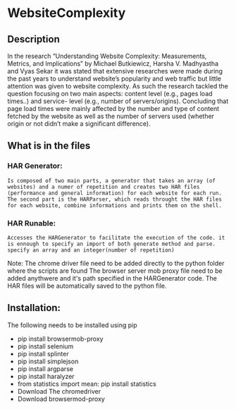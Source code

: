 # WebsiteComplexity
## Description
In the research “Understanding Website Complexity: Measurements, Metrics, and Implications” by Michael Butkiewicz, Harsha V. Madhyastha and Vyas Sekar it was stated that extensive researches were made during the past years to understand website’s popularity and web traffic but little attention was given to website complexity. As such the research tackled the question focusing on two main aspects: content level (e.g., pages load times..) and service- level (e.g., number of servers/origins). Concluding that page load times were mainly affected by the number and type of content fetched by the website as well as the number of servers used (whether origin or not didn’t make a significant difference). 

## What is in the files
### HAR Generator:
	Is composed of two main parts, a generator that takes an array (of websites) and a numer of repetition and creates two HAR files
	(performance and general information) for each website for each run.
	The second part is the HARParser, which reads throught the HAR files for each website, combine informations and prints them on the shell.
### HAR Runable: 
	Accesses the HARGenerator to facilitate the execution of the code. it is ennough to specify an import of both generate method and parse.
	specify an array and an integer(number of repetition)

Note: 
	The chrome driver file need to be added directly to the python folder where the scripts are found
	The browser server mob proxy file need to be added anythwere and it's path specified in the HARGenerator code.
	The HAR files will be automatically saved to the python file. 

## Installation:
The following needs to be installed using pip
* pip install browsermob-proxy
* pip install selenium
* pip install splinter
* pip install simplejson
* pip install argparse
* pip install haralyzer
* from statistics import mean: pip install statistics
* Download The chromedriver 
* Download browsermod-proxy
